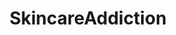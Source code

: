 ---
title: SkincareAddiction
crosslinks:
- AsianBeauty
- DIYBeauty
- SkincareAddictionUK
- CompulsiveSkinPicking
- AsianBeautyAdvice
- wicked_edge
- skincareexchange
- MakeupAddiction
- curlyhair
- Accutane
- tretinoin
- popping
- sca
- SuicideWatch
- HaircareScience
- AskReddit
- SkincareAddicts
- calmhands
- AusSkincare
---